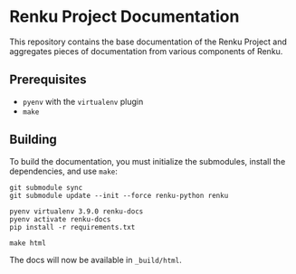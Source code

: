 # Renku Project Documentation

This repository contains the base documentation of the Renku Project and
aggregates pieces of documentation from various components of Renku.

## Prerequisites

* `pyenv` with the `virtualenv` plugin
* `make`

## Building

To build the documentation, you must initialize the submodules, install
the dependencies, and use `make`:

```
git submodule sync
git submodule update --init --force renku-python renku

pyenv virtualenv 3.9.0 renku-docs
pyenv activate renku-docs
pip install -r requirements.txt

make html
```

The docs will now be available in `_build/html`.
